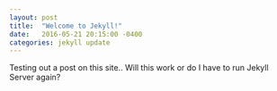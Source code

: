 ```yaml
---
layout: post
title:  "Welcome to Jekyll!"
date:   2016-05-21 20:15:00 -0400
categories: jekyll update
---
```

Testing out a post on this site.. Will this work or do I have to run Jekyll Server again? 

